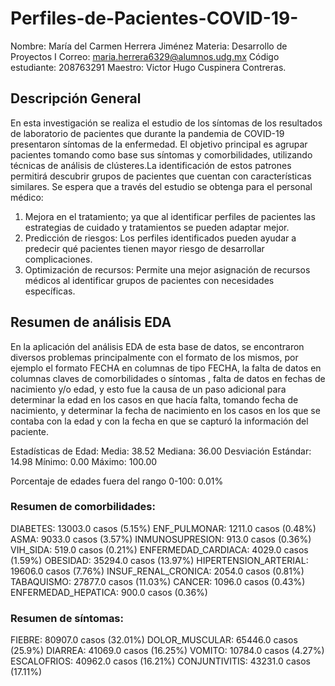 # Perfiles-de-Pacientes-COVID-19-
Nombre: María del Carmen Herrera Jiménez
Materia: Desarrollo de Proyectos I
Correo: maria.herrera6329@alumnos.udg.mx
Código estudiante: 208763291
Maestro: Victor Hugo Cuspinera Contreras.


## Descripción General 

En esta investigación se realiza el estudio de los síntomas de los resultados de laboratorio de pacientes que durante la pandemia de COVID-19 presentaron síntomas de la enfermedad. El objetivo principal es agrupar pacientes tomando como base sus síntomas y comorbilidades, utilizando técnicas de análisis de clústeres.La identificación de estos patrones permitirá  descubrir grupos de pacientes que cuentan con características similares. Se espera que a través del estudio se obtenga para el personal médico:
1. Mejora en el tratamiento; ya que al identificar perfiles de pacientes las estrategias de cuidado y tratamientos se pueden adaptar mejor.
2. Predicción de riesgos: Los perfiles identificados pueden ayudar a predecir qué pacientes tienen mayor riesgo de desarrollar complicaciones.
3. Optimización de recursos: Permite una mejor asignación de recursos médicos al identificar grupos de pacientes con necesidades específicas.

## Resumen de análisis EDA

En la aplicación del análisis EDA de esta base de datos, se encontraron diversos problemas principalmente con el formato de los mismos, por ejemplo el formato FECHA en columnas de tipo FECHA, la falta de datos en columnas claves de comorbilidades o síntomas , falta de datos en fechas de nacimiento y/o edad, y esto fue la causa de un paso adicional para determinar la edad en los casos en que hacía falta, tomando fecha de nacimiento, y determinar la fecha de nacimiento en los casos en los que se contaba con la edad y con la fecha en que se capturó la información del paciente.

Estadísticas de Edad:
Media: 38.52
Mediana: 36.00
Desviación Estándar: 14.98
Mínimo: 0.00
Máximo: 100.00

Porcentaje de edades fuera del rango 0-100: 0.01%

### Resumen de comorbilidades:
DIABETES: 13003.0 casos (5.15%)
ENF_PULMONAR: 1211.0 casos (0.48%)
ASMA: 9033.0 casos (3.57%)
INMUNOSUPRESION: 913.0 casos (0.36%)
VIH_SIDA: 519.0 casos (0.21%)
ENFERMEDAD_CARDIACA: 4029.0 casos (1.59%)
OBESIDAD: 35294.0 casos (13.97%)
HIPERTENSION_ARTERIAL: 19606.0 casos (7.76%)
INSUF_RENAL_CRONICA: 2054.0 casos (0.81%)
TABAQUISMO: 27877.0 casos (11.03%)
CANCER: 1096.0 casos (0.43%)
ENFERMEDAD_HEPATICA: 900.0 casos (0.36%)


### Resumen de síntomas:
FIEBRE: 80907.0 casos (32.01%)
DOLOR_MUSCULAR: 65446.0 casos (25.9%)
DIARREA: 41069.0 casos (16.25%)
VOMITO: 10784.0 casos (4.27%)
ESCALOFRIOS: 40962.0 casos (16.21%)
CONJUNTIVITIS: 43231.0 casos (17.11%)


